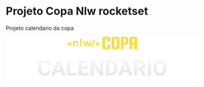 <h1>Projeto Copa Nlw rocketset</h1>

<p>Projeto calendario da copa</p>

<img src="imagens-paises/logo.svg" alt="logo nwl">